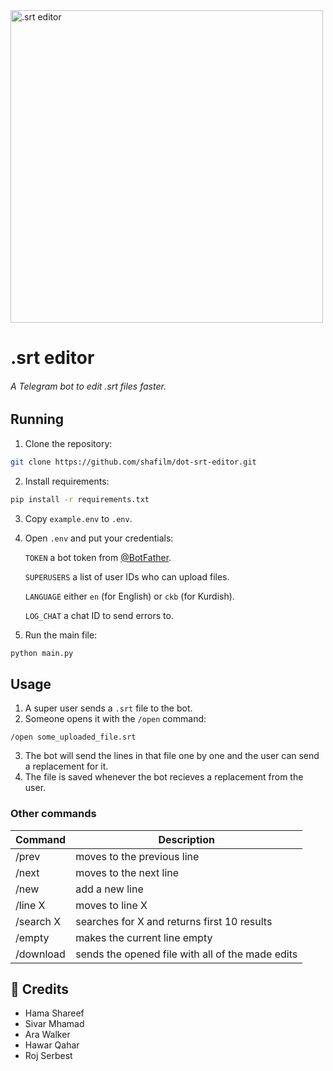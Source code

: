 <img alt=".srt editor" src="https://i.ibb.co/cFsP1qT/srt-editor.png" width="500" />

# .srt editor

###### A Telegram bot to edit .srt files faster.

## Running

1. Clone the repository:

```bash
git clone https://github.com/shafilm/dot-srt-editor.git
```

2. Install requirements:

```bash
pip install -r requirements.txt
```

3. Copy `example.env` to `.env`.
4. Open `.env` and put your credentials:

   `TOKEN` a bot token from [@BotFather](https://t.me/BotFather).

   `SUPERUSERS` a list of user IDs who can upload files.

   `LANGUAGE` either `en` (for English) or `ckb` (for Kurdish).

   `LOG_CHAT` a chat ID to send errors to.
5. Run the main file:

```bash
python main.py
```

## Usage

1. A super user sends a `.srt` file to the bot.
2. Someone opens it with the `/open` command:

```
/open some_uploaded_file.srt
```

3. The bot will send the lines in that file one by one and the user can send a replacement for it.
4. The file is saved whenever the bot recieves a replacement from the user.

### Other commands

| Command   | Description                                        |
| --------- | -------------------------------------------------- |
| /prev     | moves to the previous line                         |
| /next     | moves to the next line                             |
| /new      | add a new line                                     |
| /line X   | moves to line X                                    |
| /search X | searches for X and returns first 10 results        |
| /empty    | makes the current line empty                       |
| /download | sends the opened file with all of the made edits   |

## 💫️ Credits

- Hama Shareef
- Sivar Mhamad
- Ara Walker
- Hawar Qahar
- Roj Serbest
